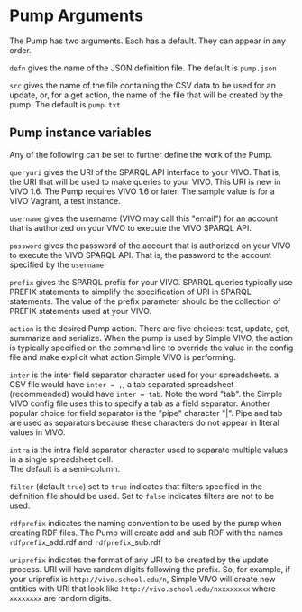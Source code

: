 # Pump Arguments

The Pump has two arguments.  Each has a default.  They can appear in any order.

`defn` gives the name of the JSON definition file.  The default is `pump.json`

`src` gives the name of the file containing the CSV data to be used for an update, or, for a get action, the name
of the file that will be created by the pump.  The default is `pump.txt`

## Pump instance variables

Any of the following can be set to further define the work of the Pump.

`queryuri` gives the URI of the SPARQL API interface to your VIVO.  That is, the URI that will be used to make 
queries to your VIVO.  This URI is new in VIVO 1.6.  The Pump requires VIVO 1.6 or later.  The sample value is for 
a VIVO Vagrant, a test instance.

`username`  gives the username (VIVO may call this "email") for an account that is authorized on your VIVO to execute 
the VIVO SPARQL API.

`password`  gives the password of the account that is authorized on your VIVO to execute the VIVO SPARQL API.  That 
is, the password to the account specified by the `username`

`prefix`  gives the SPARQL prefix for your VIVO.  SPARQL queries typically use PREFIX statements to simplify the 
specification of URI in SPARQL statements.  The value of the prefix parameter should be the collection of PREFIX 
statements used at your VIVO.
 
`action` is the desired Pump action.  There are five choices:  test, update, get, summarize and serialize.  When the
pump is used by Simple VIVO, the action is typically specified on the command line to override the value in the 
config file and make explicit what action Simple VIVO is performing.

`inter` is the inter field separator character used for your spreadsheets.  a CSV file would have `inter = ,`, a 
tab separated spreadsheet (recommended) would have `inter = tab`.  Note the word "tab".  the Simple VIVO config file 
uses this to specify a tab as a field separator.  Another popular choice for field separator is the "pipe" 
character "|".  Pipe and tab are used as separators because these characters do not appear in literal values in VIVO.

`intra` is the intra field separator character used to separate multiple values in a single spreadsheet cell.  
The default is a semi-column.

`filter`  (default `true`) set to `true` indicates that filters specified in the definition file should be used.  Set to `false` 
indicates filters are not to be used.

`rdfprefix` indicates the naming convention to be used by the pump when creating RDF files.  The Pump will create
add and sub RDF with the names `rdfprefix`_add.rdf and `rdfprefix`_sub.rdf

`uriprefix`  indicates the format of any URI to be created by the update process.  URI will have random digits 
following the prefix.  So, for example, if your uriprefix is `http://vivo.school.edu/n`, Simple VIVO will create 
new entities with URI that look like `http://vivo.school.edu/nxxxxxxxx` where `xxxxxxxx` are random digits.